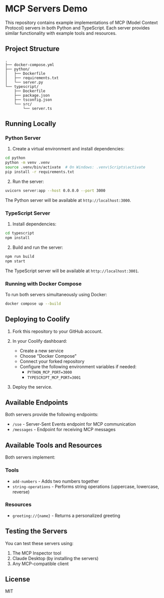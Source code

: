 # MCP Servers Demo

This repository contains example implementations of MCP (Model Context Protocol) servers in both Python and TypeScript. Each server provides similar functionality with example tools and resources.

## Project Structure

```
.
├── docker-compose.yml
├── python/
│   ├── Dockerfile
│   ├── requirements.txt
│   └── server.py
└── typescript/
    ├── Dockerfile
    ├── package.json
    ├── tsconfig.json
    └── src/
        └── server.ts
```

## Running Locally

### Python Server

1. Create a virtual environment and install dependencies:

```bash
cd python
python -m venv .venv
source .venv/bin/activate  # On Windows: .venv\Scripts\activate
pip install -r requirements.txt
```

2. Run the server:

```bash
uvicorn server:app --host 0.0.0.0 --port 3000
```

The Python server will be available at `http://localhost:3000`.

### TypeScript Server

1. Install dependencies:

```bash
cd typescript
npm install
```

2. Build and run the server:

```bash
npm run build
npm start
```

The TypeScript server will be available at `http://localhost:3001`.

### Running with Docker Compose

To run both servers simultaneously using Docker:

```bash
docker compose up --build
```

## Deploying to Coolify

1. Fork this repository to your GitHub account.

2. In your Coolify dashboard:

   - Create a new service
   - Choose "Docker Compose"
   - Connect your forked repository
   - Configure the following environment variables if needed:
     - `PYTHON_MCP_PORT=3000`
     - `TYPESCRIPT_MCP_PORT=3001`

3. Deploy the service.

## Available Endpoints

Both servers provide the following endpoints:

- `/sse` - Server-Sent Events endpoint for MCP communication
- `/messages` - Endpoint for receiving MCP messages

## Available Tools and Resources

Both servers implement:

### Tools

- `add-numbers` - Adds two numbers together
- `string-operations` - Performs string operations (uppercase, lowercase, reverse)

### Resources

- `greeting://{name}` - Returns a personalized greeting

## Testing the Servers

You can test these servers using:

1. The MCP Inspector tool
2. Claude Desktop (by installing the servers)
3. Any MCP-compatible client

## License

MIT
